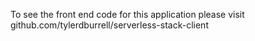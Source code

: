 To see the front end code for this application please visit github.com/tylerdburrell/serverless-stack-client

